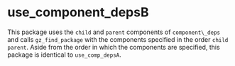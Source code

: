 # use\_component\_depsB

This package uses the `child` and `parent` components of `component\_deps`
and calls `gz_find_package` with the components specified
in the order `child parent`.
Aside from the order in which the components are specified,
this package is identical to `use_comp_depsA`.
